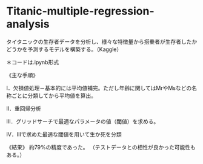 # Titanic-multiple-regression-analysis


タイタニックの生存者データを分析し、様々な特徴量から搭乗者が生存者したかどうかを予測するモデルを構築する。（Kaggle）

＊コードは.ipynb形式



《主な手順》

Ⅰ．欠損値処理－基本的には平均値補完。ただし年齢に関してはMrやMsなどの名称ごとに分類してから平均値を算出。

Ⅱ．重回帰分析

Ⅲ．グリッドサーチで最適なパラメータの値（閾値）を求める。

Ⅳ．Ⅲで求めた最適な閾値を用いて生か死を分類



《結果》
約79%の精度であった。
（テストデータとの相性が良かった可能性もある。）

